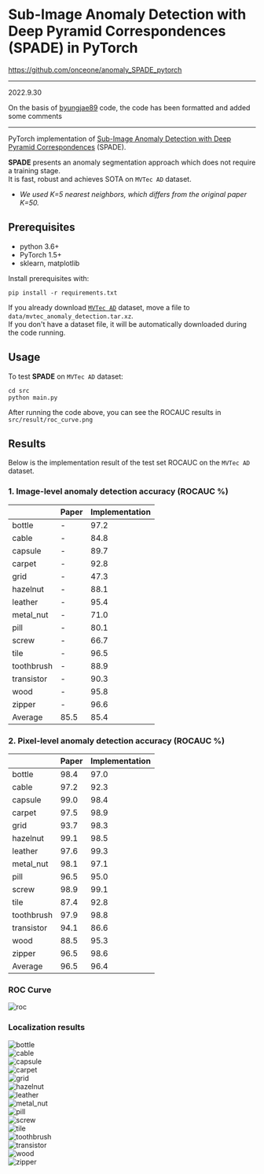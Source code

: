 # Sub-Image Anomaly Detection with Deep Pyramid Correspondences (SPADE) in PyTorch

https://github.com/onceone/anomaly_SPADE_pytorch

------------------------
2022.9.30

On the basis of [byungjae89](https://github.com/byungjae89/SPADE-pytorch)
 code, the code has been formatted and added some comments

-------------------

PyTorch implementation of [Sub-Image Anomaly Detection with Deep Pyramid Correspondences](https://arxiv.org/abs/2005.02357) (SPADE).  

**SPADE** presents an anomaly segmentation approach which does not require a training stage.  
It is fast, robust and achieves SOTA on `MVTec AD` dataset.  

* *We used K=5 nearest neighbors, which differs from the original paper K=50.*


## Prerequisites
* python 3.6+
* PyTorch 1.5+
* sklearn, matplotlib

Install prerequisites with:  
```
pip install -r requirements.txt
```

If you already download [`MVTec AD`](https://www.mvtec.com/company/research/datasets/mvtec-ad/) dataset, move a file to `data/mvtec_anomaly_detection.tar.xz`.  
If you don't have a dataset file, it will be automatically downloaded during the code running.

## Usage

To test **SPADE** on `MVTec AD` dataset:
```
cd src
python main.py
```

After running the code above, you can see the ROCAUC results in `src/result/roc_curve.png`

## Results

Below is the implementation result of the test set ROCAUC on the `MVTec AD` dataset.  

### 1. Image-level anomaly detection accuracy (ROCAUC %)

| | Paper | Implementation |
| - | - | - |
| bottle | - | 97.2 |
| cable | - | 84.8 |
| capsule | - | 89.7 |
| carpet | - | 92.8 |
| grid | - | 47.3 |
| hazelnut | - | 88.1 |
| leather | - | 95.4 |
| metal_nut | - | 71.0 |
| pill | - | 80.1 |
| screw | - | 66.7 |
| tile | - | 96.5 |
| toothbrush | - | 88.9 |
| transistor | - | 90.3 |
| wood | - | 95.8 |
| zipper | - | 96.6 |
| Average | 85.5 | 85.4 |

### 2. Pixel-level anomaly detection accuracy (ROCAUC %)

| | Paper | Implementation |
| - | - | - |
| bottle | 98.4 | 97.0 |
| cable | 97.2 | 92.3 |
| capsule | 99.0 | 98.4 |
| carpet | 97.5 | 98.9 |
| grid | 93.7 | 98.3 |
| hazelnut | 99.1 | 98.5 |
| leather | 97.6 | 99.3 |
| metal_nut | 98.1 | 97.1 |
| pill | 96.5 | 95.0 |
| screw | 98.9 | 99.1 |
| tile | 87.4 | 92.8 |
| toothbrush | 97.9 | 98.8 |
| transistor | 94.1 | 86.6 |
| wood | 88.5 | 95.3 |
| zipper | 96.5 | 98.6 |
| Average | 96.5 | 96.4 |

### ROC Curve 

![roc](./assets/roc_curve.png)

### Localization results  

![bottle](./assets/bottle_000.png)  
![cable](./assets/cable_000.png)  
![capsule](./assets/capsule_000.png)  
![carpet](./assets/carpet_000.png)  
![grid](./assets/grid_000.png)  
![hazelnut](./assets/hazelnut_000.png)  
![leather](./assets/leather_000.png)  
![metal_nut](./assets/metal_nut_000.png)  
![pill](./assets/pill_000.png)  
![screw](./assets/screw_000.png)  
![tile](./assets/tile_000.png)  
![toothbrush](./assets/toothbrush_000.png)  
![transistor](./assets/transistor_000.png)  
![wood](./assets/wood_000.png)  
![zipper](./assets/zipper_000.png)  














